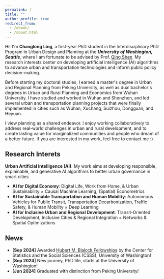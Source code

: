 ```yaml
---
permalink: /
title: ""
author_profile: true
redirect_from: 
  - /about/
  - /about.html
---
```


Hi! I'm **Changlong Ling**, a first-year PhD student in the Interdisciplinary PhD Program in Urban Design and Planning at the **_University of Washington, Seattle_**, where I am fortunate to be advised by Prof. [Qing Shen](https://urbdp.be.uw.edu/people/qing-shen/). My research interests center on developing artificial intelligence (AI) algorithms to advance urban and transportation technologies and inform public policy decision-making.

Before starting my doctoral studies, I earned a master's degree in Urban and Regional Planning from Peking University, as well as dual bachelor's degrees in Urban and Rural Planning and Economics from Wuhan University. I have studied and worked in Wuhan and Shenzhen, and led several urban and transportation planning projects that were finally implemented in cities such as Wuhan, Xuchang, Suizhou, Dongguan, and Heyuan.

I view planning as a shared endeavor. I enjoy working collaboratively to address real-world challenges in urban and rural development, and to create lasting value for marginalized communities and people who dream of a better future. If you are interested in my work, feel free to contact me :)

Research Interets
-----
**Urban Artificial Intelligence (AI)**: My work aims at developing responsible, explainable, and generative AI algorithms to better urban governance in smart cities
- **AI for Digital Economy**: Digital Life, Work from Home, & Urban Sustainability × Causal Machine Learning, (Spatial) Econometrics
- **AI for Sustainable Transportation and Human Mobility**: Autonomous Vehicles for Public Transit, Transportation Decarbonization, Traffic Safety, & Human Mobility × Deep Learning
- **AI for Inclusive Urban and Regional Development**: Transit-Oriented Development, Inclusive Cities & Regional Integration × Networks & Spatial Optimizations

News
-----
- **[Sep 2024]** Awarded [Hubert M. Blalock Fellowships](https://csss.uw.edu/about/blalock-fellowship) by the Center for Statistics and the Social Sciences (CSSS), University of Washington!
- **[Sep 2024]** New journey, PhD life, starts at the University of Washington!
- **[Jun 2024]** Graduated with distinction from Peking University!

